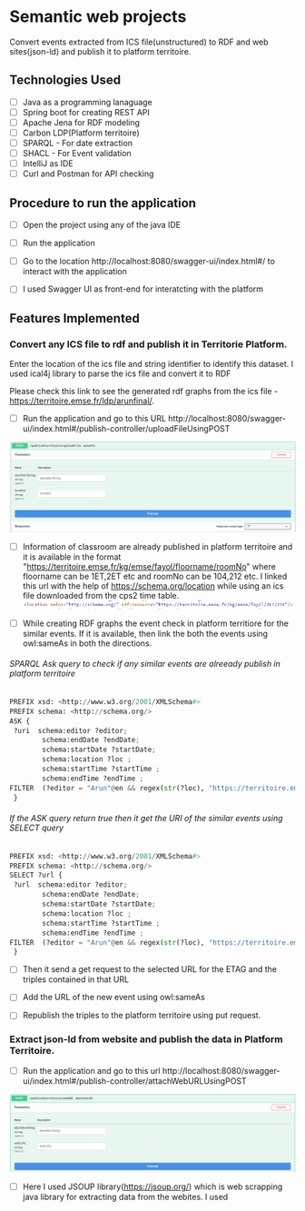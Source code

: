 # Semantic web projects 

Convert events extracted from ICS file(unstructured) to RDF and web sites(json-ld) and publish it to platform territoire.

## Technologies Used 
- [ ] Java as a programming lanaguage 
- [ ] Spring boot for creating REST API
- [ ] Apache Jena for RDF modeling 
- [ ] Carbon LDP(Platform territoire)
- [ ] SPARQL -  For date extraction 
- [ ] SHACL -  For Event validation
- [ ] IntelliJ as IDE
- [ ] Curl and Postman for API checking

## Procedure to run the application

- [ ] Open the project using any of the java IDE
- [ ] Run the application 
- [ ] Go to the location http://localhost:8080/swagger-ui/index.html#/ to interact with the application 
- [ ] I used Swagger UI as front-end for interatcting with the platform



## Features Implemented

### Convert any ICS file to rdf and publish it in Territorie Platform.

Enter the location of the ics file and string identifier to identify this dataset. I used ical4j library to parse the ics file and convert it to RDF

Please check this link to see the generated rdf graphs from the ics file -  https://territoire.emse.fr/ldp/arunfinal/.

- [ ] Run the application and go to this URL http://localhost:8080/swagger-ui/index.html#/publish-controller/uploadFileUsingPOST

![ScreenShot](./images/uploadurl.PNG)



- [ ] Information of classroom are already published in platform territoire and it is available in the format "https://territoire.emse.fr/kg/emse/fayol/floorname/roomNo"  where floorname can be 1ET,2ET etc and roomNo can be 104,212 etc.  I linked this url with the help of https://schema.org/location while using an  ics file downloaded from the cps2 time table. 
![ScreenShot](./images/loca.PNG)

- [ ] While creating RDF graphs the event check in platform territiore for the similar events. If it is available, then link the both the events using owl:sameAs in both the directions.

###### SPARQL Ask query to check if any similar events are alreeady publish in platform territoire
```python 
PREFIX xsd: <http://www.w3.org/2001/XMLSchema#>
PREFIX schema: <http://schema.org/>
ASK {  
 ?uri  schema:editor ?editor;
        schema:endDate ?endDate;
        schema:startDate ?startDate;
        schema:location ?loc ;
        schema:startTime ?startTime ;
        schema:endTime ?endTime ;
FILTER  (?editor = "Arun"@en && regex(str(?loc), "https://territoire.emse.fr/kg/emse/fayol/2ET/212") &&  ?endDate = "2023-01-06"^^xsd:date &&  ?startDate = "2023-01-06"^^xsd:date && ?startTime = "11:00:00"^^xsd:time && ?endTime = "11:00:00"^^xsd:time )
 }
```     

###### If the ASK query return true then it get the URI of the similar events using SELECT query 
```python 
PREFIX xsd: <http://www.w3.org/2001/XMLSchema#>
PREFIX schema: <http://schema.org/>
SELECT ?url {  
 ?url  schema:editor ?editor;
        schema:endDate ?endDate;
        schema:startDate ?startDate;
        schema:location ?loc ;
        schema:startTime ?startTime ;
        schema:endTime ?endTime ;
FILTER  (?editor = "Arun"@en && regex(str(?loc), "https://territoire.emse.fr/kg/emse/fayol/2ET/212") &&  ?endDate = "2023-01-06"^^xsd:date &&  ?startDate = "2023-01-06"^^xsd:date && ?startTime = "11:00:00"^^xsd:time && ?endTime = "11:00:00"^^xsd:time )
 }
 ```  
- [ ] Then it send a get request to the selected URL for the ETAG and the triples contained in that URL 
- [ ] Add the URL of the new event using owl:sameAs
- [ ] Republish the triples to the platform territoire using put request.


### Extract json-ld from website and publish the data in Platform Territoire.

- [ ] Run the application and go to this url http://localhost:8080/swagger-ui/index.html#/publish-controller/attachWebURLUsingPOST

![ScreenShot](./images/webrdfextraction.PNG)

- [ ] Here I used JSOUP library(https://jsoup.org/) which is web scrapping java library for extracting data from the webites. I used <script/> tag with content-type "application/json-ld"  for the extraction. 

- [ ] While creating RDF graphs the event check in platform territiore for the similar events. If it is available, then link the both the events using owl:sameAs in both the directions.

###### SPARQL Ask query to check if any similar events are alreeady publish in platform territoire
```python 
PREFIX xsd: <http://www.w3.org/2001/XMLSchema#>
PREFIX schema: <http://schema.org/>
ASK {  
 ?uri  schema:editor ?editor;
        schema:startDate ?startDate;
        schema:name ?eventName ;
        schema:endDate ?endDate ;
        schema:location ?loc.
?loc schema:name ?placeName ;  
FILTER  (?editor = "Arun"@en &&  ?endDate = "2023-12-28"^^schema:Date &&  ?startDate = "2023-01-12"^^schema:Date && ?eventName = "Marché de Chavanelle" && ?placeName = "Place Chavanelle")
}
``` 

###### If the ASK query return true then it get the URI of the similar events using SELECT query 
```python 
PREFIX xsd: <http://www.w3.org/2001/XMLSchema#>
PREFIX schema: <http://schema.org/>
SELECT ?url {  
 ?url  schema:editor ?editor;
        schema:startDate ?startDate;
        schema:name ?eventName ;
        schema:endDate ?endDate ;
        schema:location ?loc.
?loc schema:name ?placeName ;  
FILTER  (?editor = "Arun"@en &&  ?endDate = "2023-12-28"^^schema:Date &&  ?startDate = "2023-01-12"^^schema:Date && ?eventName = "Marché de Chavanelle" && ?placeName = "Place Chavanelle")
}
 ```  
- [ ] Then it send a get request to the selected URL for the ETAG and the triples contained in that URL 
- [ ] Add the URL of the new event using owl:sameAs
- [ ] Republish the triples to the platform territoire using put request.



### Add attendees for the selected course

- [ ] User need to enter the course name, start data and attendee name.  Based on this information the with the help of a SPARQL query I find the URL of the corresponding events.  Go to this url to enter these information -  http://localhost:8080/swagger-ui/index.html#/attendee-controller/
addAttendeeUsingPOST 

![ScreenShot](./images/addattendee.PNG)
- [ ] Then send a get request to get the ETAG and triples 
- [ ] Add the attendee and republish the event using put request 


![ScreenShot](./images/addattendeerdf.PNG)

###### SPARQL query to get the URI from course name and startDate
```python 
PREFIX xsd: <http://www.w3.org/2001/XMLSchema#>
PREFIX schema: <http://schema.org/>
SELECT ?url ?serialNumber
 WHERE {  
      ?url schema:accessibilitySummary ?summary ;
       schema:startDate ?startDate ;
       schema:editor ?eitor ;
        FILTER (regex(?summary, "%s" , "i" ) && (?startDate = "%s"^^xsd:date) && (?eitor = "Arun"@en)) .
 }
 ``` 


 







